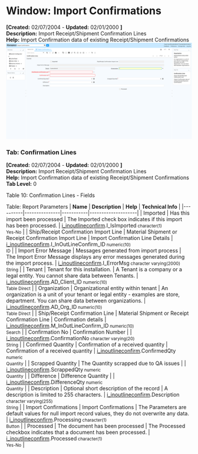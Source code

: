 # Window: Import Confirmations

**[Created:** 02/07/2004 - **Updated:** 02/01/2000 **]**  
**Description:** Import Receipt/Shipment Confirmation Lines  
**Help:** Import Confirmation data of existing Receipt/Shipment Confirmations  
![](/img/docs/manual/ImportConfirmations-Window_iDempiere_v12.0.0.png)

### Tab: Confirmation Lines

**[Created:** 02/07/2004 - **Updated:** 02/01/2000 **]**   
**Description:** Import Receipt/Shipment Confirmation Lines  
**Help:** Import Confirmation data of existing Receipt/Shipment Confirmations  
**Tab Level:** 0

Table 10: Confirmation Lines - Fields 

Table: Report Parameters
| **Name** | **Description** | **Help** | **Technical Info** |
|----------|---------------|-----------|--------------------|
| Imported | Has this import been processed | The Imported check box indicates if this import has been processed. | [i_inoutlineconfirm](https://idempiere-schemaspy.muriloht.com/adempiere/tables/i_inoutlineconfirm.html).I_IsImported<small> character(1) <br/> Yes-No</small> | 
| Ship/Receipt Confirmation Import Line | Material Shipment or Receipt Confirmation Import Line | Import Confirmation Line Details | [i_inoutlineconfirm](https://idempiere-schemaspy.muriloht.com/adempiere/tables/i_inoutlineconfirm.html).I_InOutLineConfirm_ID<small> numeric(10) <br/> ID</small> | 
| Import Error Message | Messages generated from import process | The Import Error Message displays any error messages generated during the import process. | [i_inoutlineconfirm](https://idempiere-schemaspy.muriloht.com/adempiere/tables/i_inoutlineconfirm.html).I_ErrorMsg<small> character varying(2000) <br/> String</small> | 
| Tenant | Tenant for this installation. | A Tenant is a company or a legal entity. You cannot share data between Tenants. | [i_inoutlineconfirm](https://idempiere-schemaspy.muriloht.com/adempiere/tables/i_inoutlineconfirm.html).AD_Client_ID<small> numeric(10) <br/> Table Direct</small> | 
| Organization | Organizational entity within tenant | An organization is a unit of your tenant or legal entity - examples are store, department. You can share data between organizations. | [i_inoutlineconfirm](https://idempiere-schemaspy.muriloht.com/adempiere/tables/i_inoutlineconfirm.html).AD_Org_ID<small> numeric(10) <br/> Table Direct</small> | 
| Ship/Receipt Confirmation Line | Material Shipment or Receipt Confirmation Line | Confirmation details | [i_inoutlineconfirm](https://idempiere-schemaspy.muriloht.com/adempiere/tables/i_inoutlineconfirm.html).M_InOutLineConfirm_ID<small> numeric(10) <br/> Search</small> | 
| Confirmation No | Confirmation Number |  | [i_inoutlineconfirm](https://idempiere-schemaspy.muriloht.com/adempiere/tables/i_inoutlineconfirm.html).ConfirmationNo<small> character varying(20) <br/> String</small> | 
| Confirmed Quantity | Confirmation of a received quantity | Confirmation of a received quantity | [i_inoutlineconfirm](https://idempiere-schemaspy.muriloht.com/adempiere/tables/i_inoutlineconfirm.html).ConfirmedQty<small> numeric <br/> Quantity</small> | 
| Scrapped Quantity | The Quantity scrapped due to QA issues |  | [i_inoutlineconfirm](https://idempiere-schemaspy.muriloht.com/adempiere/tables/i_inoutlineconfirm.html).ScrappedQty<small> numeric <br/> Quantity</small> | 
| Difference | Difference Quantity |  | [i_inoutlineconfirm](https://idempiere-schemaspy.muriloht.com/adempiere/tables/i_inoutlineconfirm.html).DifferenceQty<small> numeric <br/> Quantity</small> | 
| Description | Optional short description of the record | A description is limited to 255 characters. | [i_inoutlineconfirm](https://idempiere-schemaspy.muriloht.com/adempiere/tables/i_inoutlineconfirm.html).Description<small> character varying(255) <br/> String</small> | 
| Import Confirmations | Import Confirmations | The Parameters are default values for null import record values, they do not overwrite any data. | [i_inoutlineconfirm](https://idempiere-schemaspy.muriloht.com/adempiere/tables/i_inoutlineconfirm.html).Processing<small> character(1) <br/> Button</small> | 
| Processed | The document has been processed | The Processed checkbox indicates that a document has been processed. | [i_inoutlineconfirm](https://idempiere-schemaspy.muriloht.com/adempiere/tables/i_inoutlineconfirm.html).Processed<small> character(1) <br/> Yes-No</small> | 


